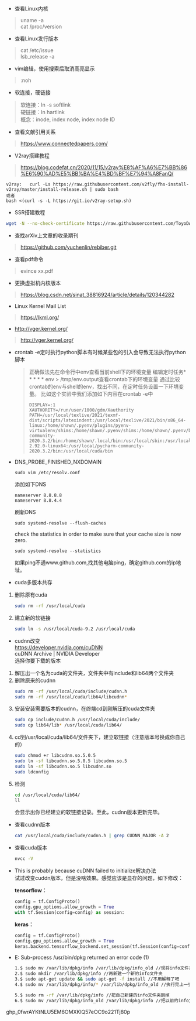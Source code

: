 * 查看Linux内核<br>
> uname -a<br>
> cat /proc/version<br>

* 查看Linux发行版本<br>
> cat /etc/issue<br>
> lsb_release -a<br>

* vim编辑，使用搜索后取消高亮显示<br>
> :noh<br>

* 软连接，硬链接<br>
> 软连接：ln -s   softlink<br>
> 硬链接：ln     hartlink<br>
> 概念：inode, index node, index node ID<br>

* 查看文献引用关系<br>
> <https://www.connectedpapers.com/><br>

* V2ray搭建教程<br>
> <https://blog.codefat.cn/2020/11/15/v2ray%E8%AF%A6%E7%BB%86%E6%90%AD%E5%BB%BA%E4%BD%BF%E7%94%A8FanQ/><br>
```
v2ray:   curl -Ls https://raw.githubusercontent.com/v2fly/fhs-install-v2ray/master/install-release.sh | sudo bash
或者
bash <(curl -s -L https://git.io/v2ray-setup.sh)
```
* SSR搭建教程<br>
```bash
wget -N --no-check-certificate https://raw.githubusercontent.com/ToyoDAdoubi/doubi/master/ssr.sh && chmod +x ssr.sh && bash ssr.sh
```
* 查找arXiv上文章的收录期刊<br>
> <https://github.com/yuchenlin/rebiber.git><br>

* 查看pdf命令<br>
> evince xx.pdf<br>

* 更换虚拟机内核版本<br>
> <https://blog.csdn.net/sinat_38816924/article/details/120344282>

* Linux Kernel Mail List
> <https://lkml.org/>

* http://vger.kernel.org/
> <http://vger.kernel.org/>

* crontab -e定时执行python脚本有时候某些包的引入会导致无法执行python脚本
    > 正确做法先在命令行中env查看当前shell下的环境变量
    > 编辑定时任务* * * * * env > /tmp/env.output查看crontab下的环境变量
    > 通过比较crontab的env与shell的env，找出不同，在定时任务设置一下环境变量。
    > 比如这个实验中我们添加如下内容在crontab -e中
    > ```shell
    > DISPLAY=:1
    > XAUTHORITY=/run/user/1000/gdm/Xauthority
    > PATH=/usr/local/texlive/2021/texmf-dist/scripts/latexindent:/usr/local/texlive/2021/bin/x86_64-linux:/home/shawn/.pyenv/plugins/pyenv-virtualenv/shims:/home/shawn/.pyenv/shims:/home/shawn/.pyenv/bin:/usr/local/anaconda3/bin:/usr/local/pycharm-community-2020.3.2/bin:/home/shawn/.local/bin:/usr/local/sbin:/usr/local/bin:/usr/sbin:/usr/bin:/sbin:/bin:/usr/games:/usr/local/games:/snap/bin:/opt/blender-2.92.0-linux64:/usr/local/pycharm-community-2020.3.2/bin:/usr/local/cuda/bin
    > ```

* DNS_PROBE_FINISHED_NXDOMAIN
    ```
    sudo vim /etc/resolv.conf
    ```
    添加如下DNS
    ```
    nameserver 8.8.8.8
    nameserver 8.8.4.4
    ```
    刷新DNS
    ```
    sudo systemd-resolve --flush-caches
    ```
    check the statistics in order to make sure that your cache size is now zero.
    ```
    sudo systemd-resolve --statistics
    ```
    如果ping不通www.github.com,找其他电脑ping，确定github.com的ip地址。


* cuda多版本共存<br>
1. 删除原有cuda<br>
    ```bash
    sudo rm -rf /usr/local/cuda
    ```
2. 建立新的软链接
    ```bash
    sudo ln -s /usr/local/cuda-9.2 /usr/local/cuda
    ```

* cudnn改变<br>
<https://developer.nvidia.com/cuDNN><br>
cuDNN Archive | NVIDIA Developer<br>
选择你要下载的版本<br>
1. 解压出一个名为cuda的文件夹，文件夹中有include和lib64两个文件夹<br>
2. 删除原来的cudnn<br>
    ```bash
    sudo rm -rf /usr/local/cuda/include/cudnn.h
    sudo rm -rf /usr/local/cuda/lib64/libcudnn*
    ```
3. 安装安装需要版本的cudnn，在终端cd到刚解压的cuda文件夹<br>
    ```bash
    sudo cp include/cudnn.h /usr/local/cuda/include/
    sudo cp lib64/lib* /usr/local/cuda/lib64/
    ```
4. cd到/usr/local/cuda/lib64/文件夹下，建立软链接（注意版本号换成你自己的）<br>
    ```bash
    sudo chmod +r libcudnn.so.5.0.5  
    sudo ln -sf libcudnn.so.5.0.5 libcudnn.so.5  
    sudo ln -sf libcudnn.so.5 libcudnn.so  
    sudo ldconfig  
    ```
5. 检测
    ```bash
    cd /usr/local/cuda/lib64/
    ll
    ```
    会显示出你已经建立的软链接记录。至此，cudnn版本更新完毕。

* 查看cudnn版本
    ```bash
    cat /usr/local/cuda/include/cudnn.h | grep CUDNN_MAJOR -A 2
    ```

* 查看cuda版本
    ```bash
    nvcc -V
    ```

* This is probably because cuDNN failed to initialize解决办法<br>
试过改变cuddn版本，但是没啥效果。感觉应该是显存的问题，如下修改：<br>

    **tensorflow：**
    ```python
    config = tf.ConfigProto()
    config.gpu_options.allow_growth = True
    with tf.Session(config=config) as session:
    ```
    **keras：**
    ```python
    config = tf.ConfigProto()
    config.gpu_options.allow_growth = True
    keras.backend.tensorflow_backend.set_session(tf.Session(config=config))
    ```

* E: Sub-process /usr/bin/dpkg returned an error code (1)
    ```bash
    1.$ sudo mv /var/lib/dpkg/info /var/lib/dpkg/info_old //现将info文件夹更名
    2.$ sudo mkdir /var/lib/dpkg/info //再新建一个新的info文件夹
    3.$ sudo apt-get update && sudo apt-get -f install //不用解释了吧
    4.$ sudo mv /var/lib/dpkg/info/* /var/lib/dpkg/info_old //执行完上一步操作后会在新的info文件夹下生成一些文件，现将这些文件全部移到info_old文件夹下

    5.$ sudo rm -rf /var/lib/dpkg/info //把自己新建的info文件夹删掉
    6.$ sudo mv /var/lib/dpkg/info_old /var/lib/dpkg/info //把以前的info文件夹重新改
    ```

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